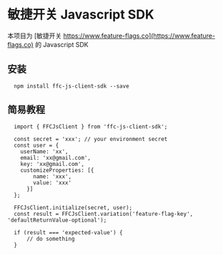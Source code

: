 # 敏捷开关 Javascript SDK

本项目为 [敏捷开关 https://www.feature-flags.co](https://www.feature-flags.co) 的 Javascript SDK

## 安装

```
  npm install ffc-js-client-sdk --save
```

## 简易教程

```
  import { FFCJsClient } from 'ffc-js-client-sdk';

  const secret = 'xxx'; // your environment secret
  const user = {
    userName: 'xx',
    email: 'xx@gmail.com',
    key: 'xx@gmail.com',
    customizeProperties: [{
        name: 'xxx',
        value: 'xxx'
      }]
  };
  
  FFCJsClient.initialize(secret, user);
  const result = FFCJsClient.variation('feature-flag-key', 'defaultReturnValue-optional');

  if (result === 'expected-value') {
      // do something
  }
```